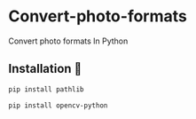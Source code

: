 # Convert-photo-formats
Convert photo formats In Python

## Installation 📩

```bash
pip install pathlib
```
```bash
pip install opencv-python
```
